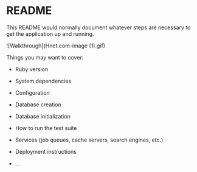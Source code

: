 # README

This README would normally document whatever steps are necessary to get the
application up and running.

![Walkthrough](Hnet.com-image (1).gif)

Things you may want to cover:

* Ruby version

* System dependencies

* Configuration

* Database creation

* Database initialization

* How to run the test suite

* Services (job queues, cache servers, search engines, etc.)

* Deployment instructions

* ...
